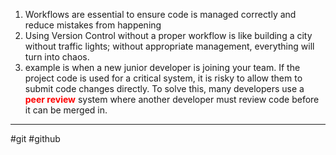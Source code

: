 1. Workflows are essential to ensure code is managed correctly and reduce mistakes from happening
2. Using Version Control without a proper workflow is like building a city without traffic lights; without appropriate management, everything will turn into chaos.
3. example is when a new junior developer is joining your team. If the project code is used for a critical system, it is risky to allow them to submit code changes directly. To solve this, many developers use a <span style="color:red">**peer review**</span> system where another developer must review code before it can be merged in.
---
#git #github 
